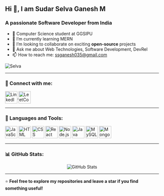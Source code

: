 ## Hi 👋, I am Sudar Selva Ganesh M
### A passionate Software Developer from India

- 🔭 Computer Science student at GGSIPU
- 🌱 I’m currently learning MERN
- 👯 I’m looking to collaborate on exciting **open-source** projects
- 💬 Ask me about Web Technologies, Software Development, DevRel
- 📫 How to reach me: ssganesh035@gmail.com
<!--
**ssganesh035/ssganesh035** is a ✨ _special_ ✨ repository because its `README.md` (this file) appears on your GitHub profile.

Here are some ideas to get you started:

- 🔭 Computer Science student at GGSIPU
- 🌱 I’m currently learning MERN
- 👯 I’m looking to collaborate on exciting projects
- 🤔 I’m looking for help with new opportunities
- 💬 Ask me about Web Technologies, Software Development, DevRel
- 📫 How to reach me: ssganesh035@gmail.com
-->



<p align="left">
    <img src="https://komarev.com/ghpvc/?username=ssganesh035&label=Profile%20views&color=0e75b6&style=flat" alt="Selva" />
</p>

---

### 🔗 Connect with me:
<p align="left">
    <a href="https://www.linkedin.com/in/sudar-s-98828912b/" target="blank">
        <img align="center" src="https://img.icons8.com/color/48/000000/linkedin.png" alt="LinkedIn" width="40" />
    </a>
    <a href="https://leetcode.com/u/ssganesh035/" target="blank">
        <img align="center" src="https://upload.wikimedia.org/wikipedia/commons/1/19/LeetCode_logo_black.png" alt="LeetCode" width="40" />
    </a>
</p>

---

### 🚀 Languages and Tools:
<p align="left">
    <img src="https://img.icons8.com/color/48/000000/javascript.png" alt="JavaScript" width="40" />
    <img src="https://img.icons8.com/color/48/000000/html-5.png" alt="HTML" width="40" />
    <img src="https://img.icons8.com/color/48/000000/css3.png" alt="CSS" width="40" />
    <img src="https://img.icons8.com/ultraviolet/40/react.png" alt="React" width="40" />
    <img src="https://img.icons8.com/color/48/000000/nodejs.png" alt="Node.js" width="40" />
    <img src="https://img.icons8.com/color/48/000000/java-coffee-cup-logo.png" alt="Java" width="40" />
    <img src="https://img.icons8.com/color/48/000000/mysql-logo.png" alt="MySQL" width="40" />
    <img src="https://img.icons8.com/external-tal-revivo-shadow-tal-revivo/48/000000/external-mongodb-a-cross-platform-document-oriented-database-program-logo-shadow-tal-revivo.png" alt="MongoDB" width="40" />
</p>


---

### 📊 GitHub Stats:
<p align="center">
    <img src="https://github-readme-stats.vercel.app/api?username=ssganesh035&show_icons=true&theme=tokyonight" alt="GitHub Stats" />
    <br />
</p>

---

⭐️ **Feel free to explore my repositories and leave a star if you find something useful!**  
